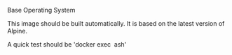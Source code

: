 Base Operating System

This image should be built automatically. It is based on the latest version of Alpine.

A quick test should be 'docker exec <image> ash'
